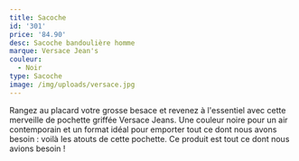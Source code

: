```yaml
---
title: Sacoche
id: '301'
price: '84.90'
desc: Sacoche bandoulière homme
marque: Versace Jean's
couleur:
  - Noir
type: Sacoche
image: /img/uploads/versace.jpg
---
```

Rangez au placard votre grosse besace et revenez à l'essentiel avec cette merveille de pochette griffée Versace Jeans. Une couleur noire pour un air contemporain et un format idéal pour emporter tout ce dont nous avons besoin : voilà les atouts de cette pochette. Ce produit est tout ce dont nous avions besoin !
